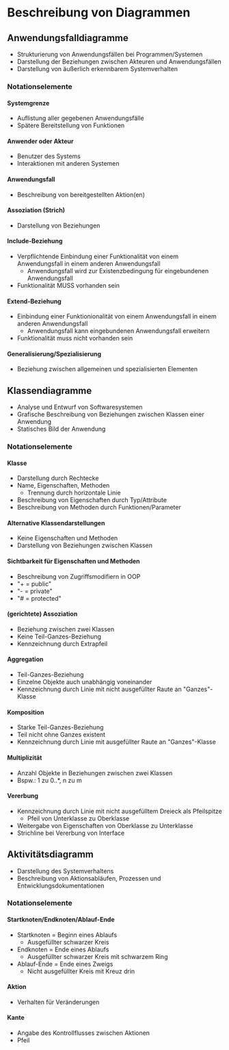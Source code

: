 # Beschreibung von Diagrammen

## Anwendungsfalldiagramme

- Strukturierung von Anwendungsfällen bei Programmen/Systemen
- Darstellung der Beziehungen zwischen Akteuren und Anwendungsfällen
- Darstellung von äußerlich erkennbarem Systemverhalten

### Notationselemente

#### Systemgrenze
- Auflistung aller gegebenen Anwendungsfälle
- Spätere Bereitstellung von Funktionen

#### Anwender oder Akteur
- Benutzer des Systems
- Interaktionen mit anderen Systemen

#### Anwendungsfall
- Beschreibung von bereitgestellten Aktion(en)

#### Assoziation (Strich)
- Darstellung von Beziehungen

#### Include-Beziehung
- Verpflichtende Einbindung einer Funktionalität von einem Anwendungsfall in einem anderen Anwendungsfall
  - Anwendungsfall wird zur Existenzbedingung für eingebundenen Anwendungsfall
- Funktionalität MUSS vorhanden sein
 
#### Extend-Beziehung
- Einbindung einer Funktionionalität von einem Anwendungsfall in einem anderen Anwendungsfall
  - Anwendungsfall kann eingebundenen Anwendungsfall erweitern
- Funktionalität muss nicht vorhanden sein

#### Generalisierung/Spezialisierung
- Beziehung zwischen allgemeinen und spezialisierten Elementen

## Klassendiagramme

- Analyse und Entwurf von Softwaresystemen
- Grafische Beschreibung von Beziehungen zwischen Klassen einer Anwendung
- Statisches Bild der Anwendung

### Notationselemente

#### Klasse
- Darstellung durch Rechtecke
- Name, Eigenschaften, Methoden
  - Trennung durch horizontale Linie
- Beschreibung von Eigenschaften durch Typ/Attribute
- Beschreibung von Methoden durch Funktionen/Parameter

#### Alternative Klassendarstellungen
- Keine Eigenschaften und Methoden
- Darstellung von Beziehungen zwischen Klassen

#### Sichtbarkeit für Eigenschaften und Methoden
- Beschreibung von Zugriffsmodifiern in OOP
- "+ = public"
- "- = private"
- "# = protected"

#### (gerichtete) Assoziation
- Beziehung zwischen zwei Klassen
- Keine Teil-Ganzes-Beziehung
- Kennzeichnung durch Extrapfeil

#### Aggregation
- Teil-Ganzes-Beziehung
- Einzelne Objekte auch unabhängig voneinander
- Kennzeichnung durch Linie mit nicht ausgefüllter Raute an "Ganzes"-Klasse

#### Komposition
- Starke Teil-Ganzes-Beziehung
- Teil nicht ohne Ganzes existent
- Kennzeichnung durch Linie mit ausgefüllter Raute an "Ganzes"-Klasse

#### Multiplizität
- Anzahl Objekte in Beziehungen zwischen zwei Klassen
- Bspw.: 1 zu 0..*, n zu m

#### Vererbung
- Kennzeichnung durch Linie mit nicht ausgefülltem Dreieck als Pfeilspitze
  - Pfeil von Unterklasse zu Oberklasse
- Weitergabe von Eigenschaften von Oberklasse zu Unterklasse
- Strichline bei Vererbung von Interface

## Aktivitätsdiagramm

- Darstellung des Systemverhaltens
- Beschreibung von Aktionsabläufen, Prozessen und Entwicklungsdokumentationen

### Notationselemente

#### Startknoten/Endknoten/Ablauf-Ende
- Startknoten = Beginn eines Ablaufs
  - Ausgefüllter schwarzer Kreis
- Endknoten = Ende eines Ablaufs
  - Ausgefüllter schwarzer Kreis mit schwarzem Ring
- Ablauf-Ende = Ende eines Zweigs
  - Nicht ausgefüllter Kreis mit Kreuz drin
 
#### Aktion
- Verhalten für Veränderungen

#### Kante
- Angabe des Kontrollflusses zwischen Aktionen
- Pfeil



